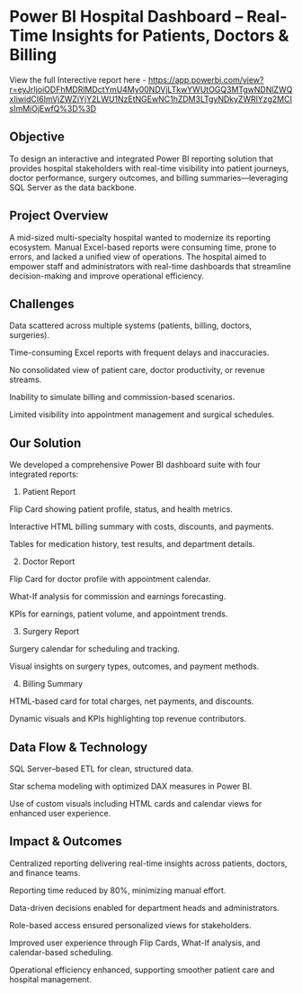 # Power BI Hospital Dashboard – Real-Time Insights for Patients, Doctors & Billing

View the full Interective report here - 
https://app.powerbi.com/view?r=eyJrIjoiODFhMDRlMDctYmU4My00NDVjLTkwYWUtOGQ3MTgwNDNlZWQxIiwidCI6ImVjZWZiYjY2LWU1NzEtNGEwNC1hZDM3LTgyNDkyZWRlYzg2MCIsImMiOjEwfQ%3D%3D

## Objective
To design an interactive and integrated Power BI reporting solution that provides hospital stakeholders with real-time visibility into patient journeys, doctor performance, surgery outcomes, and billing summaries—leveraging SQL Server as the data backbone.

## Project Overview

A mid-sized multi-specialty hospital wanted to modernize its reporting ecosystem. Manual Excel-based reports were consuming time, prone to errors, and lacked a unified view of operations. The hospital aimed to empower staff and administrators with real-time dashboards that streamline decision-making and improve operational efficiency.

## Challenges

Data scattered across multiple systems (patients, billing, doctors, surgeries).

Time-consuming Excel reports with frequent delays and inaccuracies.

No consolidated view of patient care, doctor productivity, or revenue streams.

Inability to simulate billing and commission-based scenarios.

Limited visibility into appointment management and surgical schedules.

## Our Solution

We developed a comprehensive Power BI dashboard suite with four integrated reports:

1. Patient Report

Flip Card showing patient profile, status, and health metrics.

Interactive HTML billing summary with costs, discounts, and payments.

Tables for medication history, test results, and department details.

2. Doctor Report

Flip Card for doctor profile with appointment calendar.

What-If analysis for commission and earnings forecasting.

KPIs for earnings, patient volume, and appointment trends.

3. Surgery Report

Surgery calendar for scheduling and tracking.

Visual insights on surgery types, outcomes, and payment methods.

4. Billing Summary

HTML-based card for total charges, net payments, and discounts.

Dynamic visuals and KPIs highlighting top revenue contributors.

## Data Flow & Technology

SQL Server–based ETL for clean, structured data.

Star schema modeling with optimized DAX measures in Power BI.

Use of custom visuals including HTML cards and calendar views for enhanced user experience.

## Impact & Outcomes

Centralized reporting delivering real-time insights across patients, doctors, and finance teams.

Reporting time reduced by 80%, minimizing manual effort.

Data-driven decisions enabled for department heads and administrators.

Role-based access ensured personalized views for stakeholders.

Improved user experience through Flip Cards, What-If analysis, and calendar-based scheduling.

Operational efficiency enhanced, supporting smoother patient care and hospital management.
